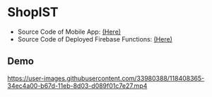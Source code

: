 # ShopIST

- Source Code of Mobile App: [(Here)](./ShopIST)
- Source Code of Deployed Firebase Functions: [(Here)](./ShopISTFunctions)

## Demo

https://user-images.githubusercontent.com/33980388/118408365-34ec4a00-b67d-11eb-8d03-d089f01c7e27.mp4
